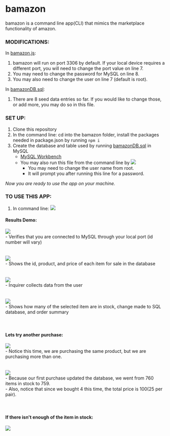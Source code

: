 # bamazon
bamazon is a command line app(CLI) that mimics the marketplace functionality of amazon.

### MODIFICATIONS:
In [bamazon.js](./bamazon.js):
1. bamazon will run on port 3306 by default.  If your local device requires a different port, you will need to change the port value on line 7.
2. You may need to change the password for MySQL on line 8.
3. You may also need to change the user on line 7 (default is root).

In [bamazonDB.sql](./bamazonDB.sql):
1. There are 8 seed data entries so far.  If you would like to change those, or add more, you may do so in this file.

### SET UP:
1. Clone this repository
2. In the command line: cd into the bamazon folder, install the packages needed in package.json by running
```npm i```
3. Create the database and table used by running [bamazonDB.sql](./bamazonDB.sql) in MySQL 
    * [MySQL Workbench](https://dev.mysql.com/downloads/workbench/)
    * You may also run this file from the command line by ![](screenshots/9.png)
      * You may need to change the user name from root.
      * It will prompt you after running this line for a password.

*Now you are ready to use the app on your machine.*

### TO USE THIS APP:
1. In command line: 
![](screenshots/1.png)

#### Results Demo:  <br>
![](screenshots/2.png) <br>
     - Verifies that you are connected to MySQL through your local port (id number will vary)<br><br><br>
![](screenshots/3.png)<br>
     - Shows the id, product, and price of each item for sale in the database<br><br><br>
![](screenshots/4.png)<br>
     - Inquirer collects data from the user<br><br><br>
![](screenshots/5.png)<br>
     - Shows how many of the selected item are in stock, change made to SQL database, and order summary<br><br><br>

#### Lets try another purchase: <br>
![](screenshots/6.png)<br>
     - Notice this time, we are purchasing the same product, but we are purchasing more than one.<br><br><br>
![](screenshots/7.png)<br>
     - Because our first purchase updated the database, we went from 760 items in stock to 759.<br>
     - Also, notice that since we bought 4 this time, the total price is $100($25 per pair).<br><br><br>     

#### If there isn't enough of the item in stock: <br>
![](screenshots/8.png)
